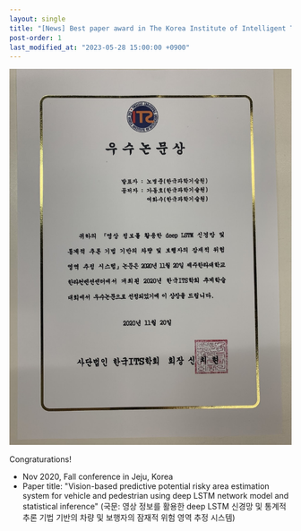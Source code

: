 ```yaml
---
layout: single
title: "[News] Best paper award in The Korea Institute of Intelligent Transportation Systems"
post-order: 1
last_modified_at: "2023-05-28 15:00:00 +0900"  
---
```


![Best paper award](/assets/images/news/award.jpg)

Congraturations!
- Nov 2020, Fall conference in Jeju, Korea
- Paper title: "Vision-based predictive potential risky area estimation system for vehicle and pedestrian using deep LSTM network model and statistical inference" (국문: 영상 정보를 활용한 deep LSTM 신경망 및 통계적 추론 기법 기반의 차량 및 보행자의 잠재적 위험 영역 추정 시스템)

